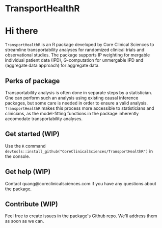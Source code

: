 # TransportHealthR

# Hi there
`TransportHealthR` is an R package developed by Core Clinical Sciences to streamline transportability analyses for randomized clinical trials and observational studies. The package supports IP weighting for mergable individual patient data (IPD), G-computation for unmergable IPD and (aggregate data approach) for aggregate data.

## Perks of package

Transportability analysis is often done in separate steps by a statistician. One can perform such an analysis using existing causal inference packages, but some care is needed in order to ensure a valid analysis. `TransportHealthR` makes this process more accessible to statisticians and clinicians, as the model-fitting functions in the package inherently accomodate transportability analyses.

## Get started (WIP)

Use the `R` command `devtools::install_github("CoreClinicalSciences/TransportHealthR")` in the console.

## Get help (WIP)

Contact quang\@coreclinicalsciences.com if you have any questions about the package.

## Contribute (WIP)

Feel free to create issues in the package's Github repo. We'll address them as soon as we can.
